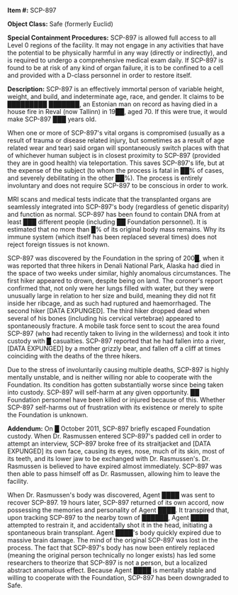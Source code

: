 **Item #:** SCP-897

**Object Class:** Safe (formerly Euclid)

**Special Containment Procedures:** SCP-897 is allowed full access to all Level 0 regions of the facility. It may not engage in any activities that have the potential to be physically harmful in any way (directly or indirectly), and is required to undergo a comprehensive medical exam daily. If SCP-897 is found to be at risk of any kind of organ failure, it is to be confined to a cell and provided with a D-class personnel in order to restore itself.

**Description:** SCP-897 is an effectively immortal person of variable height, weight, and build, and indeterminate age, race, and gender. It claims to be █████████ ███████, an Estonian man on record as having died in a house fire in Reval (now Tallinn) in 19██, aged 70. If this were true, it would make SCP-897 ███ years old.

When one or more of SCP-897's vital organs is compromised (usually as a result of trauma or disease related injury, but sometimes as a result of age related wear and tear) said organ will spontaneously switch places with that of whichever human subject is in closest proximity to SCP-897 (provided they are in good health) via teleportation. This saves SCP-897's life, but at the expense of the subject (to whom the process is fatal in ██% of cases, and severely debilitating in the other ██%). The process is entirely involuntary and does not require SCP-897 to be conscious in order to work.

MRI scans and medical tests indicate that the transplanted organs are seamlessly integrated into SCP-897's body (regardless of genetic disparity) and function as normal. SCP-897 has been found to contain DNA from at least ███ different people (including ██ Foundation personnel). It is estimated that no more than █% of its original body mass remains. Why its immune system (which itself has been replaced several times) does not reject foreign tissues is not known.

SCP-897 was discovered by the Foundation in the spring of 200█, when it was reported that three hikers in Denali National Park, Alaska had died in the space of two weeks under similar, highly anomalous circumstances. The first hiker appeared to drown, despite being on land. The coroner's report confirmed that, not only were her lungs filled with water, but they were unusually large in relation to her size and build, meaning they did not fit inside her ribcage, and as such had ruptured and haemorrhaged. The second hiker \[DATA EXPUNGED\]. The third hiker dropped dead when several of his bones (including his cervical vertebrae) appeared to spontaneously fracture. A mobile task force sent to scout the area found SCP-897 (who had recently taken to living in the wilderness) and took it into custody with █ casualties. SCP-897 reported that he had fallen into a river, \[DATA EXPUNGED\] by a mother grizzly bear, and fallen off a cliff at times coinciding with the deaths of the three hikers.

Due to the stress of involuntarily causing multiple deaths, SCP-897 is highly mentally unstable, and is neither willing nor able to cooperate with the Foundation. Its condition has gotten substantially worse since being taken into custody. SCP-897 will self-harm at any given opportunity. ██ Foundation personnel have been killed or injured because of this. Whether SCP-897 self-harms out of frustration with its existence or merely to spite the Foundation is unknown.

**Addendum:** On █ October 2011, SCP-897 briefly escaped Foundation custody. When Dr. Rasmussen entered SCP-897's padded cell in order to attempt an interview, SCP-897 broke free of its straitjacket and \[DATA EXPUNGED\] its own face, causing its eyes, nose, much of its skin, most of its teeth, and its lower jaw to be exchanged with Dr. Rasmussen's. Dr. Rasmussen is believed to have expired almost immediately. SCP-897 was then able to pass himself off as Dr. Rasmussen, allowing him to leave the facility.

When Dr. Rasmussen's body was discovered, Agent ████ was sent to recover SCP-897. 19 hours later, SCP-897 returned of its own accord, now possessing the memories and personality of Agent ████. It transpired that, upon tracking SCP-897 to the nearby town of ██████, Agent ████ attempted to restrain it, and accidentally shot it in the head, initiating a spontaneous brain transplant. Agent ████'s body quickly expired due to massive brain damage. The mind of the original SCP-897 was lost in the process. The fact that SCP-897's body has now been entirely replaced (meaning the original person technically no longer exists) has led some researchers to theorize that SCP-897 is not a person, but a localized abstract anomalous effect. Because Agent ████ is mentally stable and willing to cooperate with the Foundation, SCP-897 has been downgraded to Safe.